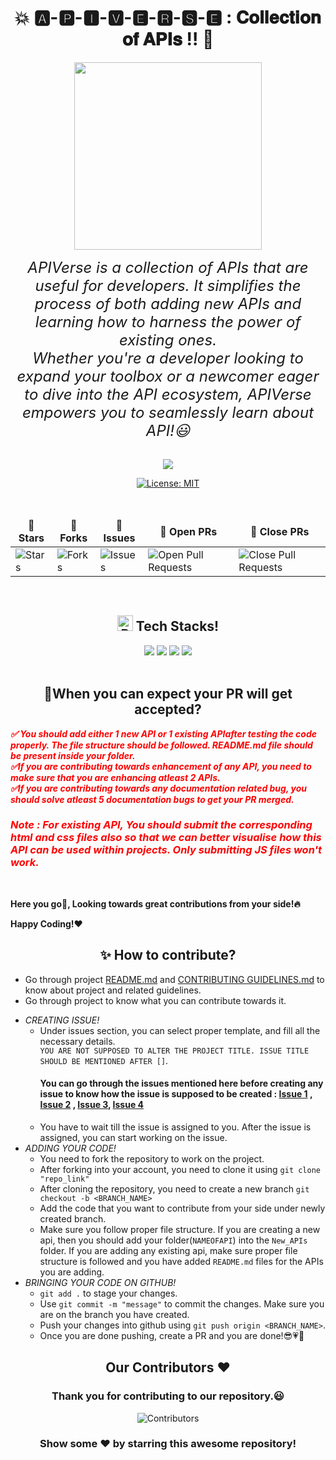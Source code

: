 <div align = "center">
 
# 💥  🅰️-🅿️-🅸-🆅-🅴-🆁-🆂-🅴 : 𝐂𝐨𝐥𝐥𝐞𝐜𝐭𝐢𝐨𝐧 𝐨𝐟 𝐀𝐏𝐈𝐬 !! 🤝
</div>

<div align = "center">
<img src="https://github.com/dishamodi0910/APIBoxTesting/assets/106090499/6972a91e-4dc5-40c9-b5bd-b0f82a6441ae" width="300" height="300">

<i><font size="5">APIVerse is a collection of APIs that are useful for developers. It simplifies the process of both adding new APIs and learning how to harness the power of existing ones. <br> Whether you're a developer looking to expand your toolbox or a newcomer eager to dive into the API ecosystem, APIVerse empowers you to seamlessly learn about API!😃</font></i>
</div>
<div align = "center">
 


<br>
<img src="https://img.shields.io/badge/Maintained%3F-yes-green.svg">

[![License: MIT](https://img.shields.io/badge/License-MIT-yellow.svg)](https://opensource.org/licenses/MIT)

<br>
<table align="center">
    <thead align="center">
        <tr border: 1px;>
            <td><b>🌟 Stars</b></td>
            <td><b>🍴 Forks</b></td>
            <td><b>🐛 Issues</b></td>
            <td><b>🔔 Open PRs</b></td>
            <td><b>🔕 Close PRs</b></td>
        </tr>
     </thead>
    <tbody>
         <tr>
            <td><img alt="Stars" src="https://img.shields.io/github/stars/dishamodi0910/APIVerse?style=flat&logo=github"/></td>
             <td><img alt="Forks" src="https://img.shields.io/github/forks/dishamodi0910/APIVerse?style=flat&logo=github"/></td>
            <td><img alt="Issues" src="https://img.shields.io/github/issues/dishamodi0910/APIVerse?style=flat&logo=github"/></td>
            <td><img alt="Open Pull Requests" src="https://img.shields.io/github/issues-pr/dishamodi0910/APIVerse?style=flat&logo=github"/></td>
           <td><img alt="Close Pull Requests" src="https://img.shields.io/github/issues-pr-closed/dishamodi0910/APIVerse?style=flat&color=critical&logo=github"/></td>
        </tr>
    </tbody>
</table>
</div>
<br>
<div align = "center"> 
 <h2><img src="https://raw.githubusercontent.com/Tarikul-Islam-Anik/Animated-Fluent-Emojis/master/Emojis/Objects/Pushpin.png" alt="Pushpin" width="25" height="25" />&nbsp;Tech Stacks!</h2>

<img src= "https://img.shields.io/badge/Express.js-404D59?style=for-the-badge">
<img src="https://img.shields.io/badge/TypeScript-007ACC?style=for-the-badge&logo=typescript&logoColor=white">
<img src="https://img.shields.io/badge/Node.js-43853D?style=for-the-badge&logo=node.js&logoColor=white">
<img src="https://img.shields.io/badge/JavaScript-F7DF1E?style=for-the-badge&logo=JavaScript&logoColor=black">

</div>
<br>
<div align="left">
<h2 align="center">🚀When you can expect your PR will get accepted?</h2>
 
<div style="color : red">
<i><b>
 ✅ You should add either 1 new API or 1 existing APIafter testing the code properly. The file structure should be followed. README.md file should be present inside your folder. <br>
 ✅If you are contributing towards enhancement of any API, you need to make sure that you are enhancing atleast 2 APIs. <br>
 ✅If you are contributing towards any documentation related bug, you should solve atleast 5 documentation bugs to get your PR merged. <br>

### Note : For existing API, You should submit the corresponding html and css files also so that we can better visualise how this API can be used within projects. Only submitting JS files won't work.
</b></i>
 <br>
</div>

 
 <b>
 Here you go🚀, Looking towards great contributions from your side!🔥 <br>
 
Happy Coding!❤️
</b>
<div>

    
 </div>
 <h2 align = "center">✨ How to contribute?</h2>
 <div align = "left">
  
- Go through project [README.md](https://github.com/dishamodi0910/APIVerse/blob/master/README.md) and [CONTRIBUTING GUIDELINES.md](https://github.com/dishamodi0910/APIVerse/blob/master/CONTRIBUTING%20GUIDELINES.md) to know about project and related guidelines.<br>
- Go through project to know what you can contribute towards it.<br>
* *CREATING ISSUE!*
   - Under issues section, you can select proper template, and fill all the necessary details. <br>
   `YOU ARE NOT SUPPOSED TO ALTER THE PROJECT TITLE. ISSUE TITLE SHOULD BE MENTIONED AFTER []`.
     #### You can go through the issues mentioned here before creating any issue to know how the issue is supposed to be created : [Issue 1](https://github.com/dishamodi0910/APIVerse/issues/1) , [Issue 2](https://github.com/dishamodi0910/APIVerse/issues/2) , [Issue 3](https://github.com/dishamodi0910/APIVerse/issues/3), [Issue 4](https://github.com/dishamodi0910/APIVerse/issues/4)
   - You have to wait till the issue is assigned to you. After the issue is assigned, you can start working on the issue.
* *ADDING YOUR CODE!*
   - You need to fork the repository to work on the project.
   - After forking into your account, you need to clone it using `git clone "repo_link"`
   - After cloning the repository, you need to create a new branch `git checkout -b <BRANCH_NAME>`
   - Add the code that you want to contribute from your side under newly created branch.
   - Make sure you follow proper file structure. If you are creating a new api, then you should add your folder(`NAMEOFAPI`) into the `New_APIs` folder. If you are adding any existing api, make sure proper file structure is followed and you have added `README.md` files for the APIs you are adding.
* *BRINGING YOUR CODE ON GITHUB!*
   - `git add .` to stage your changes.
   - Use `git commit -m "message"` to commit the changes. Make sure you are on the branch you have created.
   -  Push your changes into github using `git push origin <BRANCH_NAME>`.
   -  Once you are done pushing, create a PR and you are done!😎💗🎯
 </div>


<h2 align = "center">Our Contributors ❤️</h2>
<div align = "center">
 <h3>Thank you for contributing to our repository.😃</h3>
 
![Contributors](https://contrib.rocks/image?repo=dishamodi0910/APIVerse)

###  Show some ❤️ by starring this awesome repository!
</div>
